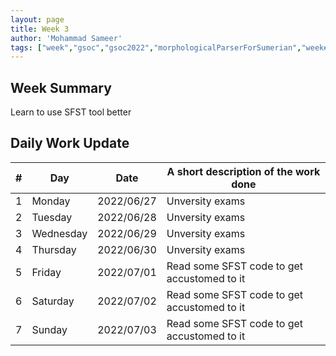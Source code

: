 ```yaml
---
layout: page
title: Week 3
author: 'Mohammad Sameer'
tags: ["week","gsoc","gsoc2022","morphologicalParserForSumerian","week#3","eval#1"]
---
```


## Week Summary

Learn to use SFST tool better

## Daily Work Update

|\#|Day|Date|A short description of the work done|  
|---	|---	|---	|---	|  
|1   	| Monday 	|   2022/06/27	| Unversity exams |  
|2   	| Tuesday  	|   2022/06/28	| Unversity exams	|  
|3   	| Wednesday |  2022/06/29 	| Unversity exams |  
|4   	| Thursday  |   2022/06/30	| Unversity exams |  
|5   	| Friday  	|   2022/07/01	| Read some SFST code to get accustomed to it |  
|6   	| Saturday  |  2022/07/02	| Read some SFST code to get accustomed to it |  
|7   	| Sunday  	|   2022/07/03	| Read some SFST code to get accustomed to it |  

